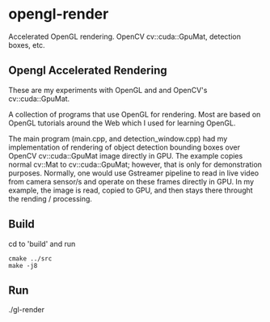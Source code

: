 # opengl-render
Accelerated OpenGL rendering. OpenCV cv::cuda::GpuMat, detection boxes, etc.


## Opengl Accelerated Rendering
These are my experiments with OpenGL and and OpenCV's cv::cuda::GpuMat. 

A collection of programs that use OpenGL for rendering. Most are based on OpenGL tutorials around the Web which I used for learning OpenGL. 

The main program (main.cpp, and detection_window.cpp) had my implementation of rendering of object detection bounding boxes over OpenCV cv::cuda::GpuMat image directly in GPU. The example copies normal cv::Mat to cv::cuda::GpuMat; however, that is only for demonstration purposes. Normally, one would use Gstreamer pipeline to read in live video from camera sensor/s and operate on these frames directly in GPU. In my example, the image is read, copied to GPU, and then stays there throught the rending / processing.

## Build
cd to 'build' and run 

```
cmake ../src
make -j8
```

## Run
./gl-render <path-to-image>


